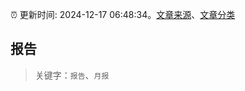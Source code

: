 :alarm_clock: 更新时间: 2024-12-17 06:48:34。[文章来源](/README.md)、[文章分类](/TAGS.md)

## 报告


> 关键字：`报告`、`月报`



